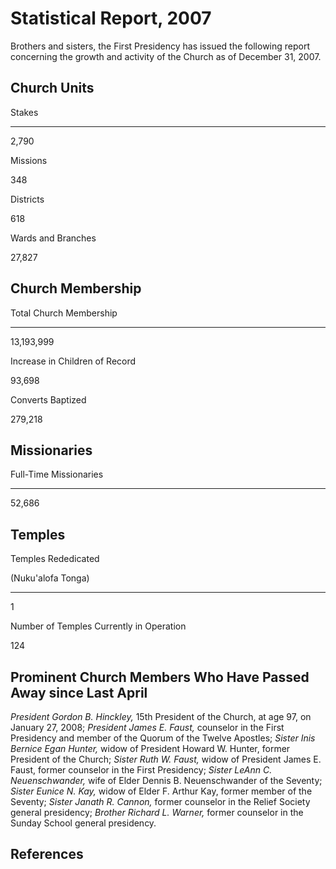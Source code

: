 # Statistical Report, 2007

Brothers and sisters, the First Presidency has issued the following report
concerning the growth and activity of the Church as of December 31, 2007.

## Church Units

Stakes  
  
---  
  
2,790  
  
Missions  
  
348  
  
Districts  
  
618  
  
Wards and Branches  
  
27,827  
  
## Church Membership

Total Church Membership  
  
---  
  
13,193,999  
  
Increase in Children of Record  
  
93,698  
  
Converts Baptized  
  
279,218  
  
## Missionaries

Full-Time Missionaries  
  
---  
  
52,686  
  
## Temples

Temples Rededicated

(Nuku'alofa Tonga)  
  
---  
  
1  
  
Number of Temples Currently in Operation  
  
124  
  
## Prominent Church Members Who Have Passed Away since Last April

_President Gordon B. Hinckley,_ 15th President of the Church, at age 97, on
January 27, 2008; _President James E. Faust,_ counselor in the First
Presidency and member of the Quorum of the Twelve Apostles; _Sister Inis
Bernice Egan Hunter,_ widow of President Howard W. Hunter, former President of
the Church; _Sister Ruth W. Faust,_ widow of President James E. Faust, former
counselor in the First Presidency; _Sister LeAnn C. Neuenschwander,_ wife of
Elder Dennis B. Neuenschwander of the Seventy; _Sister Eunice N. Kay,_ widow
of Elder F. Arthur Kay, former member of the Seventy; _Sister Janath R.
Cannon,_ former counselor in the Relief Society general presidency; _Brother
Richard L. Warner,_ former counselor in the Sunday School general presidency.

## References

